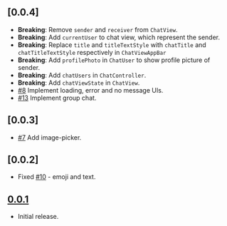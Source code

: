 ## [0.0.4]

* **Breaking**: Remove `sender` and `receiver` from `ChatView`.
* **Breaking**: Add `currentUser` to chat view, which represent the sender.
* **Breaking**: Replace `title` and `titleTextStyle` with `chatTitle` and `chatTitleTextStyle` respectively in `ChatViewAppBar`
* **Breaking**: Add `profilePhoto` in `ChatUser` to show profile picture of sender.
* **Breaking**: Add `chatUsers` in `ChatController`.
* **Breaking**: Add `chatViewState` in `ChatView`.
* [#8](https://github.com/SimformSolutionsPvtLtd/flutter_chatview/issues/8) Implement loading, error and no message UIs.
* [#13](https://github.com/SimformSolutionsPvtLtd/flutter_chatview/issues/13) Implement group chat.

## [0.0.3] 

* [#7](https://github.com/SimformSolutionsPvtLtd/flutter_chatview/issues/7) Add image-picker. 

## [0.0.2] 

- Fixed [#10](https://github.com/SimformSolutionsPvtLtd/flutter_chatview/issues/10) - emoji and text.

## [0.0.1](https://github.com/SimformSolutionsPvtLtd/flutter_chatview/tree/0.0.1)

* Initial release.


